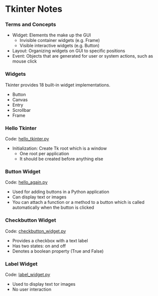 # Tkinter Notes

### Terms and Concepts

* Widget: Elements the make up the GUI
  * Invisible container widgets (e.g. Frame)
  * Visible interactive widgets (e.g. Button)
* Layout: Organizing widgets on GUI to specific positions
* Event: Objects that are generated for user or system actions, such as mouse click

### Widgets

Tkinter provides 18 built-in widget implementations.

* Button
* Canvas
* Entry
* Scrollbar
* Frame

### Hello Tkinter

Code: [hello_tkinter.py](hello_tkinter.py)

* Initialization: Create Tk root which is a window
  * One root per application
  * It should be created before anything else

### Button Widget

Code: [hello_again.py](hello_again.py)

* Used for adding buttons in a Python application
* Can display text or images
* You can attach a function or a method to a button which is called automatically when the button is clicked

### Checkbutton Widget

Code: [checkbutton_widget.py](checkbutton_widget.py)

* Provides a checkbox with a text label
* Has two states: on and off
* Denotes a boolean property (True and False)

### Label Widget

Code: [label_widget.py](label_widget.py)

* Used to display text tor images
* No user interaction

